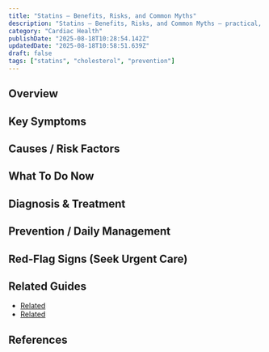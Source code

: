 ```yaml
---
title: "Statins — Benefits, Risks, and Common Myths"
description: "Statins — Benefits, Risks, and Common Myths — practical, plain-language guidance."
category: "Cardiac Health"
publishDate: "2025-08-18T10:28:54.142Z"
updatedDate: "2025-08-18T10:58:51.639Z"
draft: false
tags: ["statins", "cholesterol", "prevention"]
---
```


## Overview

## Key Symptoms

## Causes / Risk Factors

## What To Do Now

## Diagnosis & Treatment

## Prevention / Daily Management

## Red-Flag Signs (Seek Urgent Care)

## Related Guides
- [Related](/guides/preventing-heart-disease/)
- [Related](/guides/common-heart-medications/)

## References
